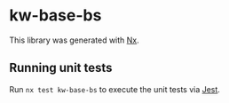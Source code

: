 # kw-base-bs

This library was generated with [Nx](https://nx.dev).


## Running unit tests

Run `nx test kw-base-bs` to execute the unit tests via [Jest](https://jestjs.io).


